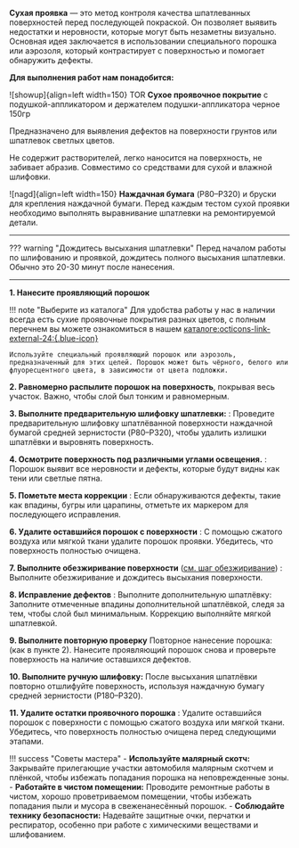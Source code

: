 __Сухая проявка__ — это метод контроля качества шпатлеванных поверхностей перед последующей покраской. Он позволяет выявить недостатки и неровности, которые могут быть незаметны визуально. Основная идея заключается в использовании специального порошка или аэрозоля, который контрастирует с поверхностью и помогает обнаружить дефекты. 

__Для выполнения работ нам понадобится:__

![showup]{align=left width=150} TOR __Сухое проявочное покрытие__ с подушкой-аппликатором и держателем подушки-аппликатора черное 150гр

Предназначено для выявления дефектов на поверхности грунтов или шпатлевок светлых цветов. 

Не содержит растворителей, легко наносится на поверхность, не забивает абразив. Совместимо со средствами для сухой и влажной шлифовки. 

![nagd]{align=left width=150} __Наждачная бумага__ (P80–P320) и бруски для крепления наждачной бумаги. Перед каждым тестом сухой проявки необходимо выполнять выравнивание шпатлевки на ремонтируемой детали.

--- 

??? warning "Дождитесь высыхания шпатлевки"
	Перед началом работы по шлифованию и проявкой, дождитесь полного высыхания шпатлевки. Обычно это 20-30 минут после нанесения.
	
--- 

__1. Нанесите проявляющий порошок__

!!! note "Выберите из каталога"
	Для удобства работы у нас в наличии всегда есть сухие проявочные покрытия разных цветов, с полным перечнем вы можете ознакомиться в нашем [каталоге:octicons-link-external-24:{.blue-icon}](https://autolevel.pro/catalog/proyavochnoe_pokrytie/)

	Используйте специальный проявляющий порошок или аэрозоль, предназначенный для этих целей. Порошок может быть чёрного, белого или флуоресцентного цвета, в зависимости от цвета подложки.

__2. Равномерно распылите порошок на поверхность__, покрывая весь участок. Важно, чтобы слой был тонким и равномерным.

__3. Выполните предварительную шлифовку шпатлевки:__ 
:    Проведите предварительную шлифовку шпатлёванной поверхности наждачной бумагой средней зернистости (P80–P320), чтобы удалить излишки шпатлёвки и выровнять поверхность.

__4. Осмотрите поверхность под различными углами освещения.__
:    Порошок выявит все неровности и дефекты, которые будут видны как тени или светлые пятна.

__5. Пометьте места коррекции__
:    Если обнаруживаются дефекты, такие как впадины, бугры или царапины, отметьте их маркером для последующего исправления.

__6. Удалите оставшийся порошок с поверхности__ 
:    С помощью сжатого воздуха или мягкой ткани удалите порошок проявки. Убедитесь, что поверхность полностью очищена.

__7. Выполните обезжиривание поверхности__ ([см. шаг обезжиривание](#__tabbed_3_2))
:    Выполните обезжиривание и дождитесь высыхания поверхности.

__8. Исправление дефектов__
:    Выполните дополнительную шпатлёвку: Заполните отмеченные впадины дополнительной шпатлёвкой, следя за тем, чтобы слой был минимальным. Коррекцию выполняйте мягкой шпатлевкой.

__9. Выполните повторную проверку__
	Повторное нанесение порошка: (как в пункте 2). Нанесите проявляющий порошок снова и проверьте поверхность на наличие оставшихся дефектов.

__10. Выполните ручную шлифовку:__ После высыхания шпатлёвки повторно отшлифуйте поверхность, используя наждачную бумагу средней зернистости (P180–P320).

__11. Удалите остатки проявочного порошка__
:    Удалите оставшийся порошок с поверхности с помощью сжатого воздуха или мягкой ткани. Убедитесь, что поверхность полностью очищена перед следующими этапами.

!!! success "Советы мастера"
	- __Используйте малярный скотч:__ Закрывайте прилегающие участки автомобиля малярным скотчем и плёнкой, чтобы избежать попадания порошка на неповрежденные зоны.
    - __Работайте в чистом помещении:__ Проводите ремонтные работы в чистом, хорошо проветриваемом помещении, чтобы избежать попадания пыли и мусора в свеженанесённый порошок.
	- __Соблюдайте технику безопасности:__ Надевайте защитные очки, перчатки и респиратор, особенно при работе с химическими веществами и шлифованием.
